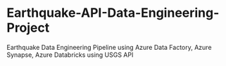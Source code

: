 # Earthquake-API-Data-Engineering-Project
Earthquake Data Engineering Pipeline using Azure Data Factory, Azure Synapse, Azure Databricks using USGS API

